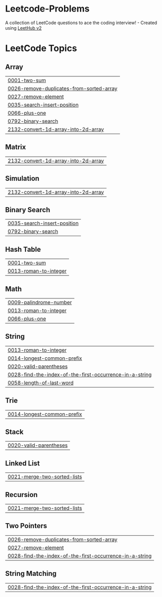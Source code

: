 # Leetcode-Problems
A collection of LeetCode questions to ace the coding interview! - Created using [LeetHub v2](https://github.com/arunbhardwaj/LeetHub-2.0)

<!---LeetCode Topics Start-->
# LeetCode Topics
## Array
|  |
| ------- |
| [0001-two-sum](https://github.com/Hritiksonkar/Leetcode-Problems/tree/master/0001-two-sum) |
| [0026-remove-duplicates-from-sorted-array](https://github.com/Hritiksonkar/Leetcode-Problems/tree/master/0026-remove-duplicates-from-sorted-array) |
| [0027-remove-element](https://github.com/Hritiksonkar/Leetcode-Problems/tree/master/0027-remove-element) |
| [0035-search-insert-position](https://github.com/Hritiksonkar/Leetcode-Problems/tree/master/0035-search-insert-position) |
| [0066-plus-one](https://github.com/Hritiksonkar/Leetcode-Problems/tree/master/0066-plus-one) |
| [0792-binary-search](https://github.com/Hritiksonkar/Leetcode-Problems/tree/master/0792-binary-search) |
| [2132-convert-1d-array-into-2d-array](https://github.com/Hritiksonkar/Leetcode-Problems/tree/master/2132-convert-1d-array-into-2d-array) |
## Matrix
|  |
| ------- |
| [2132-convert-1d-array-into-2d-array](https://github.com/Hritiksonkar/Leetcode-Problems/tree/master/2132-convert-1d-array-into-2d-array) |
## Simulation
|  |
| ------- |
| [2132-convert-1d-array-into-2d-array](https://github.com/Hritiksonkar/Leetcode-Problems/tree/master/2132-convert-1d-array-into-2d-array) |
## Binary Search
|  |
| ------- |
| [0035-search-insert-position](https://github.com/Hritiksonkar/Leetcode-Problems/tree/master/0035-search-insert-position) |
| [0792-binary-search](https://github.com/Hritiksonkar/Leetcode-Problems/tree/master/0792-binary-search) |
## Hash Table
|  |
| ------- |
| [0001-two-sum](https://github.com/Hritiksonkar/Leetcode-Problems/tree/master/0001-two-sum) |
| [0013-roman-to-integer](https://github.com/Hritiksonkar/Leetcode-Problems/tree/master/0013-roman-to-integer) |
## Math
|  |
| ------- |
| [0009-palindrome-number](https://github.com/Hritiksonkar/Leetcode-Problems/tree/master/0009-palindrome-number) |
| [0013-roman-to-integer](https://github.com/Hritiksonkar/Leetcode-Problems/tree/master/0013-roman-to-integer) |
| [0066-plus-one](https://github.com/Hritiksonkar/Leetcode-Problems/tree/master/0066-plus-one) |
## String
|  |
| ------- |
| [0013-roman-to-integer](https://github.com/Hritiksonkar/Leetcode-Problems/tree/master/0013-roman-to-integer) |
| [0014-longest-common-prefix](https://github.com/Hritiksonkar/Leetcode-Problems/tree/master/0014-longest-common-prefix) |
| [0020-valid-parentheses](https://github.com/Hritiksonkar/Leetcode-Problems/tree/master/0020-valid-parentheses) |
| [0028-find-the-index-of-the-first-occurrence-in-a-string](https://github.com/Hritiksonkar/Leetcode-Problems/tree/master/0028-find-the-index-of-the-first-occurrence-in-a-string) |
| [0058-length-of-last-word](https://github.com/Hritiksonkar/Leetcode-Problems/tree/master/0058-length-of-last-word) |
## Trie
|  |
| ------- |
| [0014-longest-common-prefix](https://github.com/Hritiksonkar/Leetcode-Problems/tree/master/0014-longest-common-prefix) |
## Stack
|  |
| ------- |
| [0020-valid-parentheses](https://github.com/Hritiksonkar/Leetcode-Problems/tree/master/0020-valid-parentheses) |
## Linked List
|  |
| ------- |
| [0021-merge-two-sorted-lists](https://github.com/Hritiksonkar/Leetcode-Problems/tree/master/0021-merge-two-sorted-lists) |
## Recursion
|  |
| ------- |
| [0021-merge-two-sorted-lists](https://github.com/Hritiksonkar/Leetcode-Problems/tree/master/0021-merge-two-sorted-lists) |
## Two Pointers
|  |
| ------- |
| [0026-remove-duplicates-from-sorted-array](https://github.com/Hritiksonkar/Leetcode-Problems/tree/master/0026-remove-duplicates-from-sorted-array) |
| [0027-remove-element](https://github.com/Hritiksonkar/Leetcode-Problems/tree/master/0027-remove-element) |
| [0028-find-the-index-of-the-first-occurrence-in-a-string](https://github.com/Hritiksonkar/Leetcode-Problems/tree/master/0028-find-the-index-of-the-first-occurrence-in-a-string) |
## String Matching
|  |
| ------- |
| [0028-find-the-index-of-the-first-occurrence-in-a-string](https://github.com/Hritiksonkar/Leetcode-Problems/tree/master/0028-find-the-index-of-the-first-occurrence-in-a-string) |
<!---LeetCode Topics End-->